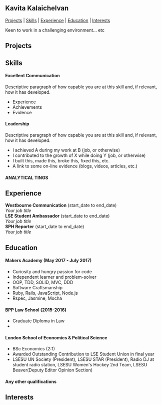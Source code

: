 ## Kavita Kalaichelvan

[Projects](#projects) | [Skills](#skills) | [Experience](#experience) | [Education](#education) | [Interests](#interests)

Keen to work in a challenging environment... etc 

## Projects 

## Skills

#### Excellent Communication 

Descriptive paragraph of how capable you are at this skill and, if relevant, how it has developed.

- Experience
- Achievements
- Evidence

#### Leadership 

Descriptive paragraph of how capable you are at this skill and, if relevant, how it has developed.

- I achieved A during my work at B (job, or otherwise)
- I contributed to the growth of X while doing Y (job, or otherwise)
- I built this, made this, broke this, fixed this, etc.
- A link to some on-line evidence (blogs, videos, articles, etc.)


#### ANALYTICAL TINGS 

## Experience

**Westbourne Communication** (start_date to end_date)    
*Your job title*  
**LSE Student Ambassador** (start_date to end_date)   
*Your job title*  
**SPH Reporter** (start_date to end_date)   
*Your job title*  


## Education

#### Makers Academy (May 2017 - July 2017)

- Curiosity and hungry passion for code
- Independent learner and problem-solver
- OOP, TDD, SOLID, MVC, DDD
- Software Craftsmanship
- Ruby, Rails, JavaScript, Node.js
- Rspec, Jasmine, Mocha

#### BPP Law School (2015-2016)

- Graduate Diploma in Law 
- 

#### London School of Economics & Political Science 

- BSc Economics (2:1)
- Awarded Outstanding Contribution to LSE Student Union in final year
- LSESU UN Society (President), LSESU STAR (President), Radio DJ at student radio station, LSESU Women's Hockey 2nd Team, LSESU Beaver(Deputy Editor Opinion Section)

#### Any other qualifications


## Interests
